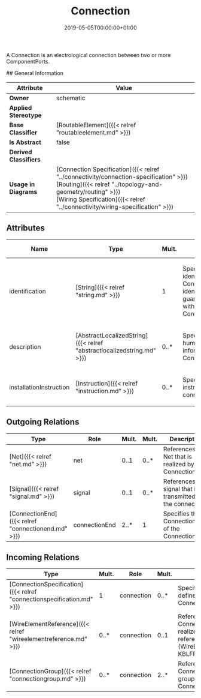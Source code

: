 ﻿---
title: Connection
toc: false
type: specs
date: "2019-05-05T00:00:00+01:00"
draft: false
menu_name: vec120

# Prev/next pager order (if `docs_section_pager` enabled in `params.toml`)
weight: 
---
<html>   <head>     </head>   <body>     <p> A Connection is an electrological connection between two or more ComponentPorts.      </p>    </body> </html> 
## General Information

| Attribute               | Value |
|-------------------------|-------|
| **Owner**               | schematic |
| **Applied Stereotype**  |   |
| **Base Classifier**     | [RoutableElement]({{< relref "routableelement.md" >}})<br/>  |
| **Is Abstract**         | false |
| **Derived Classifiers** |   |
| **Usage in Diagrams**   | [Connection Specification]({{< relref "../connectivity/connection-specification" >}})<br/> [Routing]({{< relref "../topology-and-geometry/routing" >}})<br/> [Wiring Specification]({{< relref "../connectivity/wiring-specification" >}})<br/>  |

## Attributes
|  Name  |  Type  |  Mult.  |  Description  |  Owning Classifier  |
|--------|--------|---------|---------------|--------------|
|identification | [String]({{< relref "string.md" >}}) | 1 | <html>   <head>     </head>   <body>     <p> Specifies a unique identification of the Connection. The identification is guaranteed to be unique within the ConnectionSpecification.      </p>    </body> </html>  | [Connection]({{< relref "connection.md" >}}) |
|description | [AbstractLocalizedString]({{< relref "abstractlocalizedstring.md" >}}) | 0..* | <html>   <head>     </head>   <body>     <p> Specifies additional, human readable information about the Connection.      </p>    </body> </html>  | [Connection]({{< relref "connection.md" >}}) |
|installationInstruction | [Instruction]({{< relref "instruction.md" >}}) | 0..* | <html>   <head>     </head>   <body>     <p> Specifies installation instruction for the connection.      </p>    </body> </html>  | [Connection]({{< relref "connection.md" >}}) |

## Outgoing Relations
|    Type  |   Role   |   Mult.   |   Mult.   |   Description   |
|----------|----------|-----------|-----------|-----------------|
| [Net]({{< relref "net.md" >}}) | net | 0..1 | 0..* | References the Net that is realized by the Connection.  |
| [Signal]({{< relref "signal.md" >}}) | signal | 0..1 | 0..* | References the signal that is transmitted by the connection.  |
| [ConnectionEnd]({{< relref "connectionend.md" >}}) | connectionEnd | 2..* | 1 | Specifies the ConnectionEnds of the Connection.  |
##  Incoming Relations
|    Type  |   Mult.  |   Role    |   Mult.   |   Description  |
|----------|----------|-----------|-----------|----------------|
| [ConnectionSpecification]({{< relref "connectionspecification.md" >}}) | 1 | connection | 0..* | Specifies the Connection defined by the ConnectionSpecification.  |
| [WireElementReference]({{< relref "wireelementreference.md" >}}) | 0..* | connection | 0..1 | References the Connection that is realized by the referenced WireElement (WireElementReference). KBLFRM-341  |
| [ConnectionGroup]({{< relref "connectiongroup.md" >}}) | 0..* | connection | 2..* | References the Connections that are grouped by the ConnectionGroup.   |

